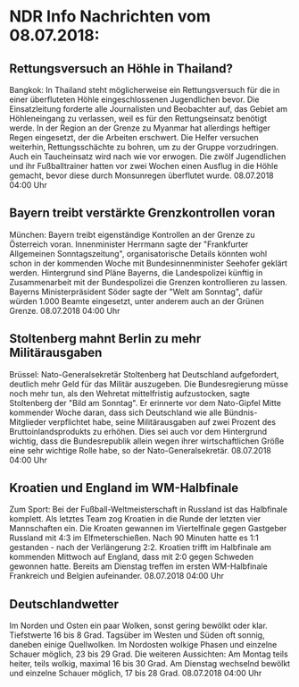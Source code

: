 # NDR Info Nachrichten vom 08.07.2018:


## Rettungsversuch an Höhle in Thailand?
Bangkok: In Thailand steht möglicherweise ein Rettungsversuch für die in einer überfluteten Höhle eingeschlossenen Jugendlichen bevor. Die Einsatzleitung forderte alle Journalisten und Beobachter auf, das Gebiet am Höhleneingang zu verlassen, weil es für den Rettungseinsatz benötigt werde. In der Region an der Grenze zu Myanmar hat allerdings heftiger Regen eingesetzt, der die Arbeiten erschwert. Die Helfer versuchen weiterhin, Rettungsschächte zu bohren, um zu der Gruppe vorzudringen. Auch ein Taucheinsatz wird nach wie vor erwogen. Die zwölf Jugendlichen und ihr Fußballtrainer hatten vor zwei Wochen einen Ausflug in die Höhle gemacht, bevor diese durch Monsunregen überflutet wurde. 08.07.2018 04:00 Uhr 

## Bayern treibt verstärkte Grenzkontrollen voran
München: Bayern treibt eigenständige Kontrollen an der Grenze zu Österreich voran. Innenminister Herrmann sagte der "Frankfurter Allgemeinen Sonntagszeitung", organisatorische Details könnten wohl schon in der kommenden Woche mit Bundesinnenminister Seehofer geklärt werden. Hintergrund sind Pläne Bayerns, die Landespolizei künftig in Zusammenarbeit mit der Bundespolizei die Grenzen kontrollieren zu lassen. Bayerns Ministerpräsident Söder sagte der "Welt am Sonntag", dafür würden 1.000 Beamte eingesetzt, unter anderem auch an der Grünen Grenze. 08.07.2018 04:00 Uhr 

## Stoltenberg mahnt Berlin zu mehr Militärausgaben
Brüssel: Nato-Generalsekretär Stoltenberg hat Deutschland aufgefordert, deutlich mehr Geld für das Militär auszugeben. Die Bundesregierung müsse noch mehr tun, als den Wehretat mittelfristig aufzustocken, sagte Stoltenberg der "Bild am Sonntag". Er erinnerte vor dem Nato-Gipfel Mitte kommender Woche daran, dass sich Deutschland wie alle Bündnis-Mitglieder verpflichtet habe, seine Militärausgaben auf zwei Prozent des Bruttoinlandsprodukts zu erhöhen. Dies sei auch vor dem Hintergrund wichtig, dass die Bundesrepublik allein wegen ihrer wirtschaftlichen Größe eine sehr wichtige Rolle habe, so der Nato-Generalsekretär. 08.07.2018 04:00 Uhr 

## Kroatien und England im WM-Halbfinale
Zum Sport: Bei der Fußball-Weltmeisterschaft in Russland ist das Halbfinale komplett. Als letztes Team zog Kroatien in die Runde der letzten vier Mannschaften ein. Die Kroaten gewannen im Viertelfinale gegen Gastgeber Russland mit 4:3 im Elfmeterschießen. Nach 90 Minuten hatte es 1:1 gestanden - nach der Verlängerung 2:2. Kroatien trifft im Halbfinale am kommenden Mittwoch auf England, dass mit 2:0 gegen Schweden gewonnen hatte. Bereits am Dienstag treffen im ersten WM-Halbfinale Frankreich und Belgien aufeinander. 08.07.2018 04:00 Uhr 

## Deutschlandwetter
Im Norden und Osten ein paar Wolken, sonst gering bewölkt oder klar. Tiefstwerte 16 bis 8 Grad. Tagsüber im Westen und Süden oft sonnig, daneben einige Quellwolken. Im Nordosten wolkige Phasen und einzelne Schauer möglich, 23 bis 29 Grad. Die weiteren Aussichten: Am Montag teils heiter, teils wolkig, maximal 16 bis 30 Grad. Am Dienstag wechselnd bewölkt und einzelne Schauer möglich, 17 bis 28 Grad. 08.07.2018 04:00 Uhr 
